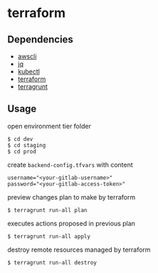 # terraform

## Dependencies

 - [awscli](https://docs.aws.amazon.com/cli/latest/userguide/getting-started-install.html)
 - [jq](https://stedolan.github.io/jq/download/)
 - [kubectl](https://kubernetes.io/docs/tasks/tools/)
 - [terraform](https://learn.hashicorp.com/tutorials/terraform/install-cli)
 - [terragrunt](https://terragrunt.gruntwork.io/docs/getting-started/install/)

## Usage

open environment tier folder
```
$ cd dev
$ cd staging
$ cd prod
```

create `backend-config.tfvars` with content
```
username="<your-gitlab-username>"
password="<your-gitlab-access-token>"
```

preview changes plan to make by terraform
```
$ terragrunt run-all plan
```

executes actions proposed in previous plan
```
$ terragrunt run-all apply
```

destroy remote resources managed by terraform
```
$ terragrunt run-all destroy
```
